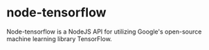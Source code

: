 # node-tensorflow
Node-tensorflow is a NodeJS API for utilizing Google's open-source machine learning library TensorFlow.
